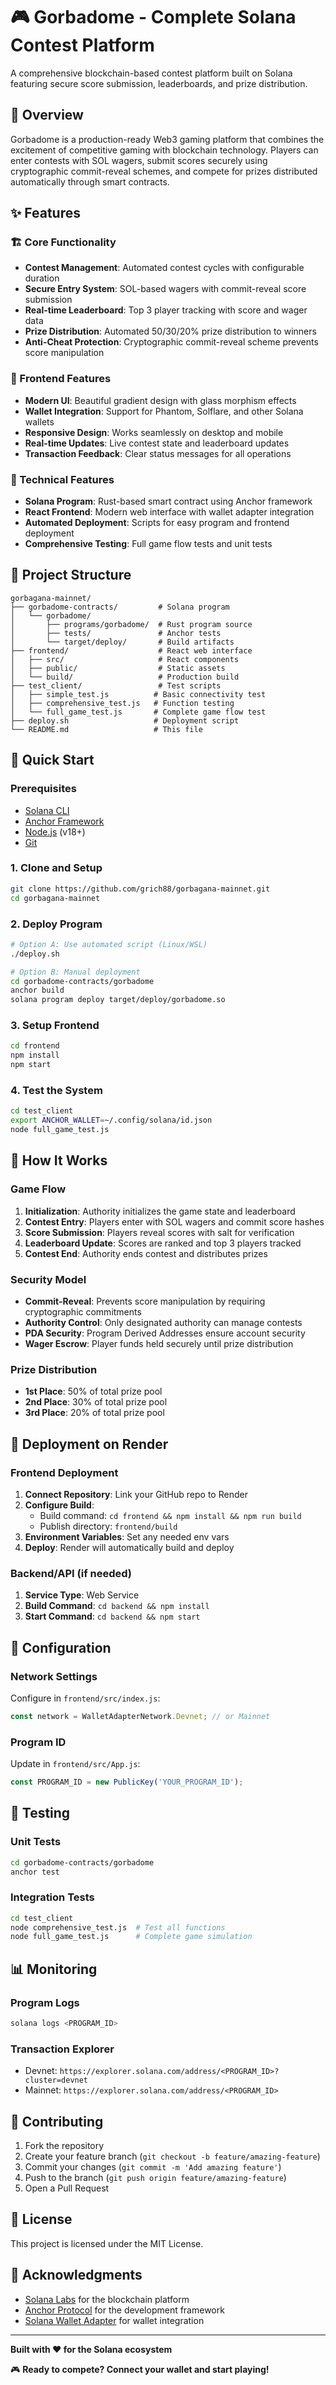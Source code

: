 # 🎮 Gorbadome - Complete Solana Contest Platform

A comprehensive blockchain-based contest platform built on Solana featuring secure score submission, leaderboards, and prize distribution.

## 🌟 Overview

Gorbadome is a production-ready Web3 gaming platform that combines the excitement of competitive gaming with blockchain technology. Players can enter contests with SOL wagers, submit scores securely using cryptographic commit-reveal schemes, and compete for prizes distributed automatically through smart contracts.

## ✨ Features

### 🏗️ Core Functionality
- **Contest Management**: Automated contest cycles with configurable duration
- **Secure Entry System**: SOL-based wagers with commit-reveal score submission
- **Real-time Leaderboard**: Top 3 player tracking with score and wager data
- **Prize Distribution**: Automated 50/30/20% prize distribution to winners
- **Anti-Cheat Protection**: Cryptographic commit-reveal scheme prevents score manipulation

### 🎨 Frontend Features
- **Modern UI**: Beautiful gradient design with glass morphism effects
- **Wallet Integration**: Support for Phantom, Solflare, and other Solana wallets
- **Responsive Design**: Works seamlessly on desktop and mobile
- **Real-time Updates**: Live contest state and leaderboard updates
- **Transaction Feedback**: Clear status messages for all operations

### 🔧 Technical Features
- **Solana Program**: Rust-based smart contract using Anchor framework
- **React Frontend**: Modern web interface with wallet adapter integration
- **Automated Deployment**: Scripts for easy program and frontend deployment
- **Comprehensive Testing**: Full game flow tests and unit tests

## 📁 Project Structure

```
gorbagana-mainnet/
├── gorbadome-contracts/         # Solana program
│   └── gorbadome/
│       ├── programs/gorbadome/  # Rust program source
│       ├── tests/               # Anchor tests
│       └── target/deploy/       # Build artifacts
├── frontend/                    # React web interface
│   ├── src/                     # React components
│   ├── public/                  # Static assets
│   └── build/                   # Production build
├── test_client/                 # Test scripts
│   ├── simple_test.js          # Basic connectivity test
│   ├── comprehensive_test.js   # Function testing
│   └── full_game_test.js       # Complete game flow test
├── deploy.sh                   # Deployment script
└── README.md                   # This file
```

## 🚀 Quick Start

### Prerequisites
- [Solana CLI](https://docs.solana.com/cli/install-solana-cli-tools)
- [Anchor Framework](https://book.anchor-lang.com/getting_started/installation.html)
- [Node.js](https://nodejs.org/) (v18+)
- [Git](https://git-scm.com/)

### 1. Clone and Setup
```bash
git clone https://github.com/grich88/gorbagana-mainnet.git
cd gorbagana-mainnet
```

### 2. Deploy Program
```bash
# Option A: Use automated script (Linux/WSL)
./deploy.sh

# Option B: Manual deployment
cd gorbadome-contracts/gorbadome
anchor build
solana program deploy target/deploy/gorbadome.so
```

### 3. Setup Frontend
```bash
cd frontend
npm install
npm start
```

### 4. Test the System
```bash
cd test_client
export ANCHOR_WALLET=~/.config/solana/id.json
node full_game_test.js
```

## 🎯 How It Works

### Game Flow
1. **Initialization**: Authority initializes the game state and leaderboard
2. **Contest Entry**: Players enter with SOL wagers and commit score hashes
3. **Score Submission**: Players reveal scores with salt for verification
4. **Leaderboard Update**: Scores are ranked and top 3 players tracked
5. **Contest End**: Authority ends contest and distributes prizes

### Security Model
- **Commit-Reveal**: Prevents score manipulation by requiring cryptographic commitments
- **Authority Control**: Only designated authority can manage contests
- **PDA Security**: Program Derived Addresses ensure account security
- **Wager Escrow**: Player funds held securely until prize distribution

### Prize Distribution
- **1st Place**: 50% of total prize pool
- **2nd Place**: 30% of total prize pool
- **3rd Place**: 20% of total prize pool

## 🚢 Deployment on Render

### Frontend Deployment
1. **Connect Repository**: Link your GitHub repo to Render
2. **Configure Build**: 
   - Build command: `cd frontend && npm install && npm run build`
   - Publish directory: `frontend/build`
3. **Environment Variables**: Set any needed env vars
4. **Deploy**: Render will automatically build and deploy

### Backend/API (if needed)
1. **Service Type**: Web Service
2. **Build Command**: `cd backend && npm install`
3. **Start Command**: `cd backend && npm start`

## 🔧 Configuration

### Network Settings
Configure in `frontend/src/index.js`:
```javascript
const network = WalletAdapterNetwork.Devnet; // or Mainnet
```

### Program ID
Update in `frontend/src/App.js`:
```javascript
const PROGRAM_ID = new PublicKey('YOUR_PROGRAM_ID');
```

## 🧪 Testing

### Unit Tests
```bash
cd gorbadome-contracts/gorbadome
anchor test
```

### Integration Tests
```bash
cd test_client
node comprehensive_test.js  # Test all functions
node full_game_test.js      # Complete game simulation
```

## 📊 Monitoring

### Program Logs
```bash
solana logs <PROGRAM_ID>
```

### Transaction Explorer
- Devnet: `https://explorer.solana.com/address/<PROGRAM_ID>?cluster=devnet`
- Mainnet: `https://explorer.solana.com/address/<PROGRAM_ID>`

## 🤝 Contributing

1. Fork the repository
2. Create your feature branch (`git checkout -b feature/amazing-feature`)
3. Commit your changes (`git commit -m 'Add amazing feature'`)
4. Push to the branch (`git push origin feature/amazing-feature`)
5. Open a Pull Request

## 📄 License

This project is licensed under the MIT License.

## 🙏 Acknowledgments

- [Solana Labs](https://solana.com/) for the blockchain platform
- [Anchor Protocol](https://anchor-lang.com/) for the development framework
- [Solana Wallet Adapter](https://github.com/solana-labs/wallet-adapter) for wallet integration

---

**Built with ❤️ for the Solana ecosystem**

🎮 **Ready to compete? Connect your wallet and start playing!**
